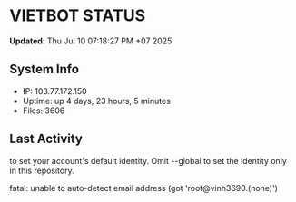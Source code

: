 # VIETBOT STATUS
**Updated**: Thu Jul 10 07:18:27 PM +07 2025

## System Info
- IP: 103.77.172.150
- Uptime: up 4 days, 23 hours, 5 minutes
- Files: 3606

## Last Activity

to set your account's default identity.
Omit --global to set the identity only in this repository.

fatal: unable to auto-detect email address (got 'root@vinh3690.(none)')
